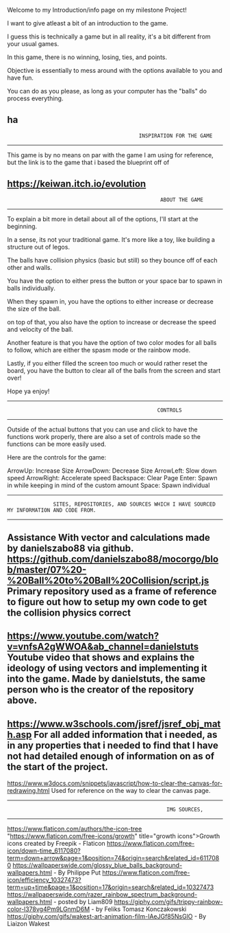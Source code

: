Welcome to my Introduction/info page on my milestone Project!

I want to give atleast a bit of an introduction to the game. 

I guess this is technically a game but in all reality, it's a bit different from your usual games.

In this game, there is no winning, losing, ties, and points.

Objective is essentially to mess around with the options available to you and have fun.

You can do as you please, as long as your computer has the "balls" do process everything.

ha
---------------------------------------------------------------------------------------------------------------------------
                                               INSPIRATION FOR THE GAME  
---------------------------------------------------------------------------------------------------------------------------
This game is by no means on par with the game I am using for reference, but the link is to the game that i based the blueprint off of

https://keiwan.itch.io/evolution
---------------------------------------------------------------------------------------------------------------------------
                                                      ABOUT THE GAME  
---------------------------------------------------------------------------------------------------------------------------
To explain a bit more in detail about all of the options, I'll start at the beginning.

In a sense, its not your traditional game. It's more like a toy, like building a structure out of legos.

The balls have collision physics (basic but still) so they bounce off of each other and walls. 

You have the option to either press the button or your space bar to spawn in balls individually.

When they spawn in, you have the options to either increase or decrease the size of the ball.

on top of that, you also have the option to increase or decrease the speed and velocity of the ball.

Another feature is that you have the option of two color modes for all balls to follow, which are either the spasm mode or the rainbow mode.

Lastly, if you either filled the screen too much or would rather reset the board, you have the button to clear all of the balls from the screen and start over!

Hope ya enjoy!

---------------------------------------------------------------------------------------------------------------------------
                                                     CONTROLS
---------------------------------------------------------------------------------------------------------------------------
Outside of the actual buttons that you can use and click to have the functions work properly, there are also a set of controls 
made so the functions can be more easily used.

Here are the controls for the game:

ArrowUp: Increase Size
ArrowDown: Decrease Size
ArrowLeft: Slow down speed
ArrowRight: Accelerate speed
Backspace: Clear Page
Enter: Spawn in while keeping in mind of the custom amount
Space: Spawn individual

---------------------------------------------------------------------------------------------------------------------------
                   SITES, REPOSITORIES, AND SOURCES WHICH I HAVE SOURCED MY INFORMATION AND CODE FROM.
---------------------------------------------------------------------------------------------------------------------------





Assistance With vector and calculations made by danielszabo88 via github.
https://github.com/danielszabo88/mocorgo/blob/master/07%20-%20Ball%20to%20Ball%20Collision/script.js
Primary repository used as a frame of reference to figure out how to setup my own code to get the collision physics correct
---------------------------------------------------------------------------------------------------------------------------
https://www.youtube.com/watch?v=vnfsA2gWWOA&ab_channel=danielstuts
Youtube video that shows and explains the ideology of using vectors and implementing it into the game.
Made by danielstuts, the same person who is the creator of the repository above.
---------------------------------------------------------------------------------------------------------------------------
https://www.w3schools.com/jsref/jsref_obj_math.asp
For all added information that i needed, as in any properties that i needed to find that I have not had detailed enough of information on as of the start of the project.
---------------------------------------------------------------------------------------------------------------------------
https://www.w3docs.com/snippets/javascript/how-to-clear-the-canvas-for-redrawing.html
Used for reference on the way to clear the canvas page.

---------------------------------------------------------------------------------------------------------------------------
                                                        IMG SOURCES,
---------------------------------------------------------------------------------------------------------------------------
https://www.flaticon.com/authors/the-icon-tree
"https://www.flaticon.com/free-icons/growth" title="growth icons">Growth icons created by Freepik - Flaticon
https://www.flaticon.com/free-icon/down-time_6117080?term=down+arrow&page=1&position=74&origin=search&related_id=6117080
https://wallpaperswide.com/glossy_blue_balls_background-wallpapers.html - By Philippe Put
https://www.flaticon.com/free-icon/efficiency_10327473?term=up+time&page=1&position=17&origin=search&related_id=10327473
https://wallpaperswide.com/razer_rainbow_spectrum_background-wallpapers.html - posted by Liam809
https://giphy.com/gifs/trippy-rainbow-color-l378vg4Pm9LGnmD6M - by Feliks Tomasz Konczakowski
https://giphy.com/gifs/wakest-art-animation-film-IAeJGf85NsGlO - By Liaizon Wakest